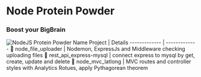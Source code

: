 # Node Protein Powder
### Boost your BigBrain

![NodeJS Protein Powder](https://github.com/samiti3d/NodeJSProteinPowder/blob/main/nodejsproteinpowder.png)
Name Project  | Details
------------- | -------------
💊 node_file_uploader  | Nodemon, ExpressJs and Middleware checking uploading files
💊 rest_api_express-mysql  | connect express to mysql by get, create, update and delete
💊 node_mvc_latlong  | MVC routes and controller styles with Analytics Rotues, apply Pythagorean theorem
